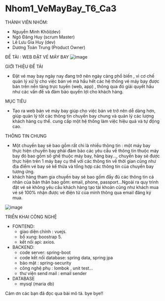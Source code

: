 # Nhom1_VeMayBay_T6_Ca3
THÀNH VIÊN NHÓM:
- Nguyễn Minh Khôi(dev)
- Ngô Đăng Huy (scrum Master)
- Lê Lưu Gia Huy (dev)
- Dương Toàn Trung (Product Owner)

ĐỀ TÀI : WEB ĐẶT VÉ MÁY BAY
![image](https://github.com/MMMinhkhoi123/Nhom1_VeMayBay_T6_Ca3/assets/118420965/256639b6-cdba-4aa0-b095-3505563a3839)

GIỚI THIỆU ĐỀ TẢI
- Đặt vé may bay ngày nay đang trở nên ngày càng phổ biến , vì cơ chế quản lý xử lý cho việc bán vé mà hầu hết các hệ thống vé máy bay được bán trên nền tảng trực tuyến (web, app) , thông qua đó giải quyết hầu như các vấn đề và đảm bảo quyền lợi cho khách hàng.

MỤC TIÊU
- Tạo ra web bán vé máy bay giúp cho việc bán vé trở nên dễ dàng hơn, giúp quản lý tốt các thông tin chuyến bay chung và quản lý các lượng khách hàng cụ thể. cung cấp một hệ thống làm việc hiệu quả và tự động cao.  

THÔNG TIN CHUNG
- Một chuyến bay sẻ bao gồm rất chi là nhiều thông tin : một máy bay thực hiện chuyến bay phải đảm bảo các yêu cầu về thông tin thuộc máy bay đó bao gồm số ghế thuộc máy bay, hãng bay..., chuyến bay sẻ được thực hiện trên 1 máy bay cụ thể với các thông tin về thời gian cũng như địa điểm vé bay sẻ kế thừa và tổng hợp các thông tin của chuyến bay tương ứng.
- khách hàng tham gia chuyến bay sẻ bao gồm đầy đủ các thông tin cá nhân của bản thân bao gồm: email, phone, passport...Ngoài ra quy trình đặt vé sẻ không yêu cầu khách hàng tạo tài khoản cũng như khách mua vé sẻ 100% nhận được vé điện tử của mình thông qua email đăng ký mua.

![image](https://github.com/MMMinhkhoi123/Nhom1_VeMayBay_T6_Ca3/assets/118420965/436ca0c8-3cc8-45e2-9c12-e0034ac08893)

TRIỂN KHAI
CÔNG NGHỆ 
* FONTEND:
  - giao diện chính : vuejs.
  - bổ xung: boostrap 5.
  - kết nối api: axios.
* BACKEND:
  - code server: spring-boot
  - code kết nối database: spring data, spring jpa
  - bảo mật : spring-security
  - công nghệ phụ : lombok , unit test...
  - thư viện send mail : email sender
* DATABASE
  - mysql (maria db)

Cảm ơn các bạn đã đọc qua bài mô tả. bye bye!!
